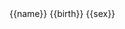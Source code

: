 <script src="https://cdn.bootcss.com/jquery/3.3.1/jquery.min.js"></script>
<script src="https://cdn.jsdelivr.net/npm/vue/dist/vue.js"></script>
<script>
	window.onload=function(){
		$('.page-header').remove();
		$('.site-footer').remove();
	}
</script>

<div id="main" class="main">
	{{name}}
	{{birth}}
	{{sex}}
</div>

<script type="text/javascript">
	var vm=new Vue({
		el:'#main',
		data:{
			name:'曹后成',
			birth:'1995-09-10',
			sex:'男'
		}
	})
</script>


